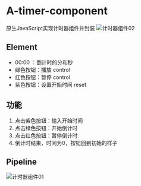 # A-timer-component
原生JavaScript实现计时器组件并封装
![计时器组件02](https://user-images.githubusercontent.com/65208144/156337044-ff515402-d6a2-4a1b-98be-1d6c0cf26a62.png)
## Element
- 00:00 ：倒计时的分和秒
- 绿色按钮：播放 control
- 红色按钮：暂停 control
- 紫色按钮：设置开始时间 reset
## 功能
1. 点击紫色按钮：输入开始时间
2. 点击绿色按钮：开始倒计时
3. 点击红色按钮：暂停倒计时
4. 倒计时结束，时间为0，按钮回到初始的样子
## Pipeline
![计时器组件01](https://user-images.githubusercontent.com/65208144/156336922-ca7c75ff-4f0e-4838-9ecd-844ad530fd79.png)

